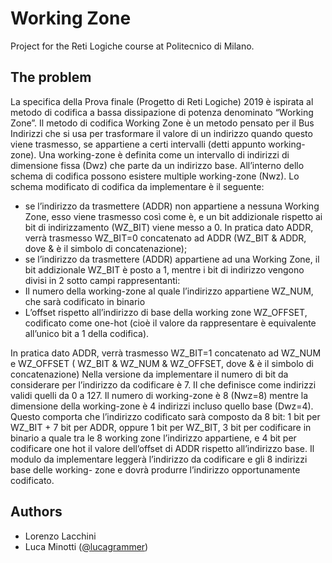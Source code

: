 # Working Zone
Project for the Reti Logiche course at Politecnico di Milano. 

## The problem
La specifica della Prova finale (Progetto di Reti Logiche) 2019 è ispirata al metodo di codifica a bassa dissipazione di potenza denominato “Working Zone”.
Il metodo di codifica Working Zone è un metodo pensato per il Bus Indirizzi che si usa per trasformare il valore di un indirizzo quando questo viene trasmesso, se appartiene a certi intervalli (detti appunto working-zone). Una working-zone è definita come un intervallo di indirizzi di dimensione fissa (Dwz) che parte da un indirizzo base. All’interno dello schema di codifica possono esistere multiple working-zone (Nwz).
Lo schema modificato di codifica da implementare è il seguente:
- se l’indirizzo da trasmettere (ADDR) non appartiene a nessuna Working Zone, esso viene trasmesso così come è, e un bit addizionale rispetto ai bit di indirizzamento (WZ_BIT) viene messo a 0. In pratica dato ADDR, verrà trasmesso WZ_BIT=0 concatenato ad ADDR (WZ_BIT & ADDR, dove & è il simbolo di concatenazione);
- se l’indirizzo da trasmettere (ADDR) appartiene ad una Working Zone, il bit addizionale WZ_BIT è posto a 1, mentre i bit di indirizzo vengono divisi in 2 sotto campi rappresentanti:
- Il numero della working-zone al quale l’indirizzo appartiene WZ_NUM, che sarà codificato in binario
- L’offset rispetto all’indirizzo di base della working zone WZ_OFFSET, codificato come one-hot (cioè il valore da rappresentare è equivalente all’unico bit a 1 della codifica).

In pratica dato ADDR, verrà trasmesso WZ_BIT=1 concatenato ad WZ_NUM e WZ_OFFSET ( WZ_BIT & WZ_NUM & WZ_OFFSET, dove & è il simbolo di concatenazione)
Nella versione da implementare il numero di bit da considerare per l’indirizzo da codificare è 7. Il che definisce come indirizzi validi quelli da 0 a 127. Il numero di working-zone è 8 (Nwz=8) mentre la dimensione della working-zone è 4 indirizzi incluso quello base (Dwz=4). Questo comporta che l’indirizzo codificato sarà composto da 8 bit: 1 bit per WZ_BIT + 7 bit per ADDR, oppure 1 bit per WZ_BIT, 3 bit per codificare in binario a quale tra le 8 working zone l’indirizzo appartiene, e 4 bit per codificare one hot il valore dell’offset di ADDR rispetto all’indirizzo base.
Il modulo da implementare leggerà l’indirizzo da codificare e gli 8 indirizzi base delle working- zone e dovrà produrre l’indirizzo opportunamente codificato.

## Authors
- Lorenzo Lacchini
- Luca Minotti ([@lucagrammer](https://github.com/lucagrammer))
